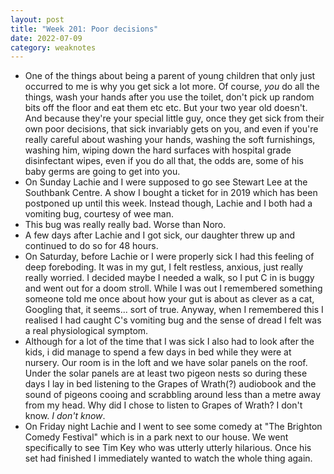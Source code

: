 ```yaml
---
layout: post
title: "Week 201: Poor decisions"
date: 2022-07-09
category: weaknotes
---
```

* One of the things about being a parent of young children that only just occurred to me is why you get sick a lot more. Of course, _you_ do all the things, wash your hands after you use the toilet, don't pick up random bits off the floor and eat them etc etc. But your two year old doesn't. And because they're your special little guy, once they get sick from their own poor decisions, that sick invariably gets on you, and even if you're really careful about washing your hands, washing the soft furnishings, washing him, wiping down the hard surfaces with hospital grade disinfectant wipes, even if you do all that, the odds are, some of his baby germs are going to get into you.
* On Sunday Lachie and I were supposed to go see Stewart Lee at the Southbank Centre. A show I bought a ticket for in 2019 which has been postponed up until this week. Instead though, Lachie and I both had a vomiting bug, courtesy of wee man.
* This bug was really really bad. Worse than Noro.
* A few days after Lachie and I got sick, our daughter threw up and continued to do so for 48 hours.
* On Saturday, before Lachie or I were properly sick I had this feeling of deep foreboding. It was in my gut, I felt restless, anxious, just really really worried. I decided maybe I needed a walk, so I put C in is buggy and went out for a doom stroll. While I was out I remembered something someone told me once about how your gut is about as clever as a cat, Googling that, it seems... sort of true. Anyway, when I remembered this I realised I had caught C's vomiting bug and the sense of dread I felt was a real physiological symptom.
* Although for a lot of the time that I was sick I also had to look after the kids, i did manage to spend a few days in bed while they were at nursery. Our room is in the loft and we have solar panels on the roof. Under the solar panels are at least two pigeon nests so during these days I lay in bed listening to the Grapes of Wrath(?) audiobook and the sound of pigeons cooing and scrabbling around less than a metre away from my head. Why did I chose to listen to Grapes of Wrath? I don't know. _I don't know_.
* On Friday night Lachie and I went to see some comedy at  "The Brighton Comedy Festival" which is in a park next to our house. We went specifically to see Tim Key who was utterly utterly hilarious. Once his set had finished I immediately wanted to watch the whole thing again.

